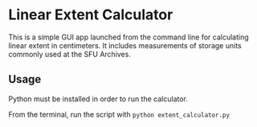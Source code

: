 # Linear Extent Calculator
This is a simple GUI app launched from the command line for calculating linear extent in centimeters. It includes measurements of storage units commonly used at the SFU Archives. 


## Usage
Python must be installed in order to run the calculator. 

From the terminal, run the script with `python extent_calculator.py`


